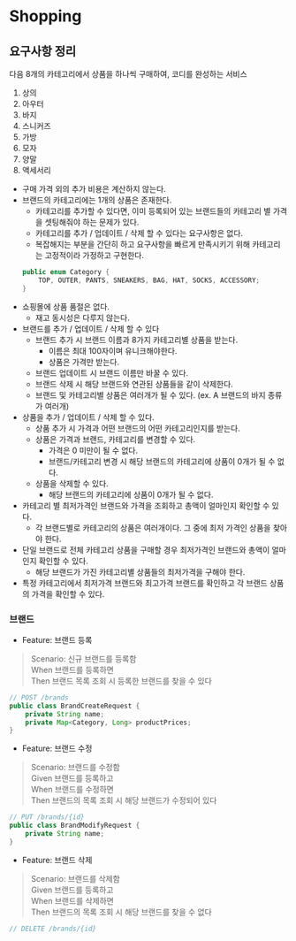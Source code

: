# Shopping

## 요구사항 정리

다음 8개의 카테고리에서 상품을 하나씩 구매하여, 코디를 완성하는 서비스

1. 상의
2. 아우터
3. 바지
4. 스니커즈
5. 가방
6. 모자
7. 양말
8. 액세서리

- 구매 가격 외의 추가 비용은 계산하지 않는다.
- 브랜드의 카테고리에는 1개의 상품은 존재한다.
    - 카테고리를 추가할 수 있다면, 이미 등록되어 있는 브랜드들의 카테고리 별 가격을 셋팅해줘야 하는 문제가 있다.
    - 카테고리를 추가 / 업데이트 / 삭제 할 수 있다는 요구사항은 없다.
    - 복잡해지는 부분을 간단히 하고 요구사항을 빠르게 만족시키기 위해 카테고리는 고정적이라 가정하고 구현한다.
  ```java
  public enum Category {
      TOP, OUTER, PANTS, SNEAKERS, BAG, HAT, SOCKS, ACCESSORY;
  }
- 쇼핑몰에 상품 품절은 없다.
    - 재고 동시성은 다루지 않는다.
- 브랜드를 추가 / 업데이트 / 삭제 할 수 있다
    - 브랜드 추가 시 브랜드 이름과 8가지 카테고리별 상품을 받는다.
        - 이름은 최대 100자이며 유니크해야한다.
        - 상품은 가격만 받는다.
    - 브랜드 업데이트 시 브랜드 이름만 바꿀 수 있다.
    - 브랜드 삭제 시 해당 브랜드와 연관된 상품들을 같이 삭제한다.
    - 브랜드 및 카테고리별 상품은 여러개가 될 수 있다. (ex. A 브랜드의 바지 종류가 여러개)
- 상품을 추가 / 업데이트 / 삭제 할 수 있다.
    - 상품 추가 시 가격과 어떤 브랜드의 어떤 카테고리인지를 받는다.
    - 상품은 가격과 브랜드, 카테고리를 변경할 수 있다.
        - 가격은 0 미만이 될 수 없다.
        - 브랜드/카테고리 변경 시 해당 브랜드의 카테고리에 상품이 0개가 될 수 없다.
    - 상품을 삭제할 수 있다.
        - 해당 브랜드의 카테고리에 상품이 0개가 될 수 없다.
- 카테고리 별 최저가격인 브랜드와 가격을 조회하고 총액이 얼마인지 확인할 수 있다.
    - 각 브랜드별로 카테고리의 상품은 여러개이다. 그 중에 최저 가격인 상품을 찾아야 한다.
- 단일 브랜드로 전체 카테고리 상품을 구매할 경우 최저가격인 브랜드와 총액이 얼마인지 확인할 수 있다.
    - 해당 브랜드가 가진 카테고리별 상품들의 최저가격을 구해야 한다.
- 특정 카테고리에서 최저가격 브랜드와 최고가격 브랜드를 확인하고 각 브랜드 상품의 가격을 확인할 수 있다.

### 브랜드

- Feature: 브랜드 등록

> Scenario: 신규 브랜드를 등록함<br>
> When 브랜드를 등록하면<br>
> Then 브랜드 목록 조회 시 등록한 브랜드를 찾을 수 있다<br>

```java
// POST /brands
public class BrandCreateRequest {
    private String name;
    private Map<Category, Long> productPrices;
}
```

- Feature: 브랜드 수정

> Scenario: 브랜드를 수정함<br>
> Given 브랜드를 등록하고<br>
> When 브랜드를 수정하면<br>
> Then 브랜드의 목록 조회 시 해당 브랜드가 수정되어 있다<br>

```java
// PUT /brands/{id}
public class BrandModifyRequest {
    private String name;
}
```

- Feature: 브랜드 삭제

> Scenario: 브랜드를 삭제함<br>
> Given 브랜드를 등록하고<br>
> When 브랜드를 삭제하면<br>
> Then 브랜드의 목록 조회 시 해당 브랜드를 찾을 수 없다<br>

```java
// DELETE /brands/{id}
```
